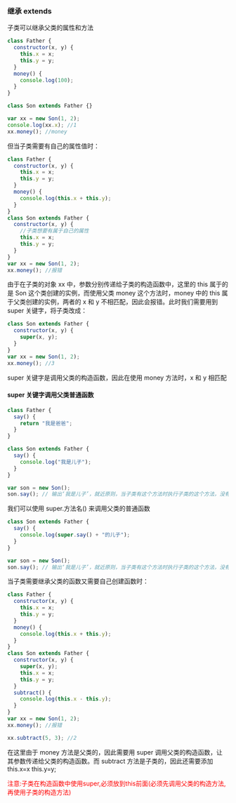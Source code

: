 ### 继承 extends

子类可以继承父类的属性和方法

```javascript
class Father {
  constructor(x, y) {
    this.x = x;
    this.y = y;
  }
  money() {
    console.log(100);
  }
}

class Son extends Father {}

var xx = new Son(1, 2);
console.log(xx.x); //1
xx.money(); //money
```

但当子类需要有自己的属性值时：

```javascript
class Father {
  constructor(x, y) {
    this.x = x;
    this.y = y;
  }
  money() {
    console.log(this.x + this.y);
  }
}
class Son extends Father {
  constructor(x, y) {
    //子类想要有属于自己的属性
    this.x = x;
    this.y = y;
  }
}
var xx = new Son(1, 2);
xx.money(); //报错
```

由于在子类的对象 xx 中，参数分别传递给子类的构造函数中，这里的 this 属于的是 Son 这个类创建的实例，而使用父类 money 这个方法时，money 中的 this 属于父类创建的实例，两者的 x 和 y 不相匹配，因此会报错。此时我们需要用到 super 关键字，将子类改成：

```javascript
class Son extends Father {
  constructor(x, y) {
    super(x, y);
  }
}
var xx = new Son(1, 2);
xx.money(); //3
```

super 关键字是调用父类的构造函数，因此在使用 money 方法时，x 和 y 相匹配

#### super 关键字调用父类普通函数

```javascript
class Father {
  say() {
    return "我是爸爸";
  }
}

class Son extends Father {
  say() {
    console.log("我是儿子");
  }
}

var son = new Son();
son.say(); // 输出‘我是儿子’，就近原则，当子类有这个方法时执行子类的这个方法，没有这个方法再向父类查找
```

我们可以使用 super.方法名() 来调用父类的普通函数

```javascript
class Son extends Father {
  say() {
    console.log(super.say() + "的儿子");
  }
}

var son = new Son();
son.say(); // 输出‘我是儿子’，就近原则，当子类有这个方法时执行子类的这个方法，没有这个方法再向父类查找
```

当子类需要继承父类的函数又需要自己创建函数时：

```javascript
class Father {
  constructor(x, y) {
    this.x = x;
    this.y = y;
  }
  money() {
    console.log(this.x + this.y);
  }
}
class Son extends Father {
  constructor(x, y) {
    super(x, y);
    this.x = x;
    this.y = y;
  }
  subtract() {
    console.log(this.x - this.y);
  }
}
var xx = new Son(1, 2);
xx.money(); //报错

xx.subtract(5, 3); //2
```

在这里由于 money 方法是父类的，因此需要用 super 调用父类的构造函数，让其参数传递给父类的构造函数。而 subtract 方法是子类的，因此还需要添加 this.x=x this.y=y;

<p style="color:red;">
注意:子类在构造函数中使用super,必须放到this前面(必须先调用父类的构造方法,再使用子类的构造方法)</p>

